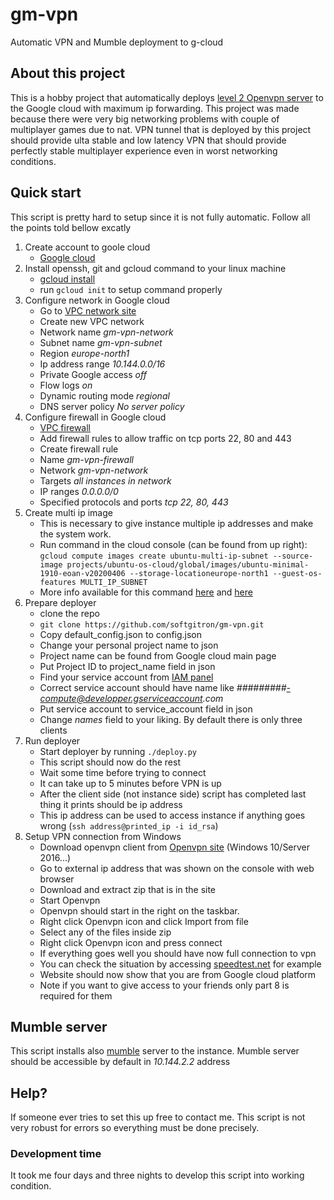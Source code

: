 # gm-vpn

Automatic VPN and Mumble deployment to g-cloud

## About this project

This is a hobby project that automatically deploys [level 2 Openvpn server](https://openvpn.net/community-resources/ethernet-bridging/) to the Google cloud with maximum ip forwarding. This project was made because there were very big networking problems with couple of multiplayer games due to nat. VPN tunnel that is deployed by this project should provide ulta stable and low latency VPN that should provide perfectly stable multiplayer experience even in worst networking conditions.

## Quick start

This script is pretty hard to setup since it is not fully automatic. Follow all the points told bellow excatly

1. Create account to goole cloud
   - [Google cloud](https://cloud.google.com/)
2. Install openssh, git and gcloud command to your linux machine
   - [gcloud install](https://cloud.google.com/sdk/install)
   - run `gcloud init` to setup command properly
3. Configure network in Google cloud
   - Go to [VPC network site](https://console.cloud.google.com/networking/networks)
   - Create new VPC network
   - Network name _gm-vpn-network_
   - Subnet name _gm-vpn-subnet_
   - Region _europe-north1_
   - Ip address range _10.144.0.0/16_
   - Private Google access _off_
   - Flow logs _on_
   - Dynamic routing mode _regional_
   - DNS server policy _No server policy_
4. Configure firewall in Google cloud
   - [VPC firewall](https://console.cloud.google.com/networking/firewalls)
   - Add firewall rules to allow traffic on tcp ports 22, 80 and 443
   - Create firewall rule
   - Name _gm-vpn-firewall_
   - Network _gm-vpn-network_
   - Targets _all instances in network_
   - IP ranges _0.0.0.0/0_
   - Specified protocols and ports _tcp 22, 80, 443_
5. Create multi ip image
   - This is necessary to give instance multiple ip addresses and make the system work.
   - Run command in the cloud console (can be found from up right): `gcloud compute images create ubuntu-multi-ip-subnet --source-image projects/ubuntu-os-cloud/global/images/ubuntu-minimal-1910-eoan-v20200406 --storage-locationeurope-north1 --guest-os-features MULTI_IP_SUBNET`
   - More info available for this command [here](https://cloud.google.com/vpc/docs/create-use-multiple-interfaces#i_am_having_connectivity_issues_when_using_a_netmask_that_is_not_32) and [here](https://cloud.google.com/sdk/gcloud/reference/alpha/compute/images/create)
6. Prepare deployer
   - clone the repo
   - `git clone https://github.com/softgitron/gm-vpn.git`
   - Copy default_config.json to config.json
   - Change your personal project name to json
   - Project name can be found from Google cloud main page
   - Put Project ID to project_name field in json
   - Find your service account from [IAM panel](https://console.cloud.google.com/iam-admin/iam)
   - Correct service account should have name like _#########-compute@developper.gserviceaccount.com_
   - Put service account to service_account field in json
   - Change _names_ field to your liking. By default there is only three clients
7. Run deployer
   - Start deployer by running `./deploy.py`
   - This script should now do the rest
   - Wait some time before trying to connect
   - It can take up to 5 minutes before VPN is up
   - After the client side (not instance side) script has completed last thing it prints should be ip address
   - This ip address can be used to access instance if anything goes wrong (`ssh address@printed_ip -i id_rsa`)
8. Setup VPN connection from Windows
   - Download openvpn client from [Openvpn site](https://openvpn.net/community-downloads/) (Windows 10/Server 2016...)
   - Go to external ip address that was shown on the console with web browser
   - Download and extract zip that is in the site
   - Start Openvpn
   - Openvpn should start in the right on the taskbar.
   - Right click Openvpn icon and click Import from file
   - Select any of the files inside zip
   - Right click Openvpn icon and press connect
   - If everything goes well you should have now full connection to vpn
   - You can check the situation by accessing [speedtest.net](speedtest.net) for example
   - Website should now show that you are from Google cloud platform
   - Note if you want to give access to your friends only part 8 is required for them

## Mumble server

This script installs also [mumble](https://wiki.mumble.info/wiki/Main_Page) server to the instance. Mumble server should be accessible by default in _10.144.2.2_ address

## Help?

If someone ever tries to set this up free to contact me. This script is not very robust for errors so everything must be done precisely.

### Development time

It took me four days and three nights to develop this script into working condition.
